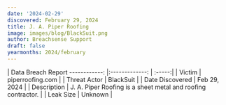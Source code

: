 ```yaml
---
date: '2024-02-29'
discovered: February 29, 2024
title: J. A. Piper Roofing
image: images/blog/BlackSuit.png
author: Breachsense Support
draft: false
yearmonths: 2024/february
---
```



| Data Breach Report
------------:     |:-------------:    | :-----:|
| Victim      | piperroofing.com      | 
| Threat Actor      | BlackSuit      | 
| Date Discovered      | Feb 29, 2024      | 
| Description      | J. A. Piper Roofing is a sheet metal and roofing contractor.      | 
| Leak Size      | Unknown      | 

